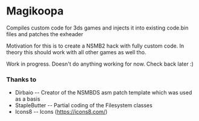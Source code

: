# Magikoopa
Compiles custom code for 3ds games and injects it into existing code.bin files and patches the exheader

Motivation for this is to create a NSMB2 hack with fully custom code. In theory this should work with all other games as well tho.

Work in progress. Doesn't do anything working for now. Check back later :)


### Thanks to
* Dirbaio -- Creator of the NSMBDS asm patch template which was used as a basis
* StapleButter -- Partial coding of the Filesystem classes
* Icons8 -- Icons (https://icons8.com/)
